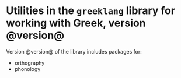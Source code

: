 # Utilities in the `greeklang` library for working with Greek, version @version@ #

Version @version@ of the library includes packages for:

- orthography
- phonology
